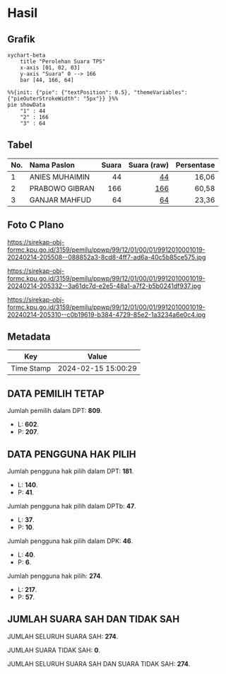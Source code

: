 # Hasil

## Grafik

```mermaid
xychart-beta
    title "Perolehan Suara TPS"
    x-axis [01, 02, 03]
    y-axis "Suara" 0 --> 166
    bar [44, 166, 64]
```

```mermaid
%%{init: {"pie": {"textPosition": 0.5}, "themeVariables": {"pieOuterStrokeWidth": "5px"}} }%%
pie showData
    "1" : 44
    "2" : 166
    "3" : 64
```

## Tabel

| No. | Nama Paslon    | Suara | Suara (raw) | Persentase |
|:--- |:-------------- | -----:| -----------:| ----------:|
| 1   | ANIES MUHAIMIN | 44    | [44][p-1]   | 16,06      |
| 2   | PRABOWO GIBRAN | 166   | [166][p-2]  | 60,58      |
| 3   | GANJAR MAHFUD  | 64    | [64][p-3]   | 23,36      |


[p-1]: https://github.com/gigit-pemilu/pemilu-2024-99-luar-negeri/blob/main/pilpres/hitung-suara/sub/99-luar-negeri/sub/12-bandar-seri-begawan-brunei-darussalam/sub/01-bandar-seri-begawan-brunei-darussalam/sub/0001-bandar-seri-begawan-brunei-darussalam/sub/019-tps-018/sub/paslon-1.txt
[p-2]: https://github.com/gigit-pemilu/pemilu-2024-99-luar-negeri/blob/main/pilpres/hitung-suara/sub/99-luar-negeri/sub/12-bandar-seri-begawan-brunei-darussalam/sub/01-bandar-seri-begawan-brunei-darussalam/sub/0001-bandar-seri-begawan-brunei-darussalam/sub/019-tps-018/sub/paslon-2.txt
[p-3]: https://github.com/gigit-pemilu/pemilu-2024-99-luar-negeri/blob/main/pilpres/hitung-suara/sub/99-luar-negeri/sub/12-bandar-seri-begawan-brunei-darussalam/sub/01-bandar-seri-begawan-brunei-darussalam/sub/0001-bandar-seri-begawan-brunei-darussalam/sub/019-tps-018/sub/paslon-3.txt

## Foto C Plano

https://sirekap-obj-formc.kpu.go.id/3159/pemilu/ppwp/99/12/01/00/01/9912010001019-20240214-205508--088852a3-8cd8-4ff7-ad6a-40c5b85ce575.jpg

https://sirekap-obj-formc.kpu.go.id/3159/pemilu/ppwp/99/12/01/00/01/9912010001019-20240214-205332--3a61dc7d-e2e5-48a1-a7f2-b5b0241df937.jpg

https://sirekap-obj-formc.kpu.go.id/3159/pemilu/ppwp/99/12/01/00/01/9912010001019-20240214-205310--c0b19619-b384-4729-85e2-1a3234a6e0c4.jpg


## Metadata

| Key        | Value               |
| ---------- | ------------------- |
| Time Stamp | 2024-02-15 15:00:29 |


## DATA PEMILIH TETAP

Jumlah pemilih dalam DPT: **809**.
 * L: **602**.
 * P: **207**.

## DATA PENGGUNA HAK PILIH

Jumlah pengguna hak pilih dalam DPT: **181**.
 * L: **140**.
 * P: **41**.

Jumlah pengguna hak pilih dalam DPTb: **47**.
 * L: **37**.
 * P: **10**.

Jumlah pengguna hak pilih dalam DPK: **46**.
 * L: **40**.
 * P: **6**.

Jumlah pengguna hak pilih: **274**.
 * L: **217**.
 * P: **57**.

## JUMLAH SUARA SAH DAN TIDAK SAH

JUMLAH SELURUH SUARA SAH: **274**.

JUMLAH SUARA TIDAK SAH: **0**.

JUMLAH SELURUH SUARA SAH DAN SUARA TIDAK SAH: **274**.


